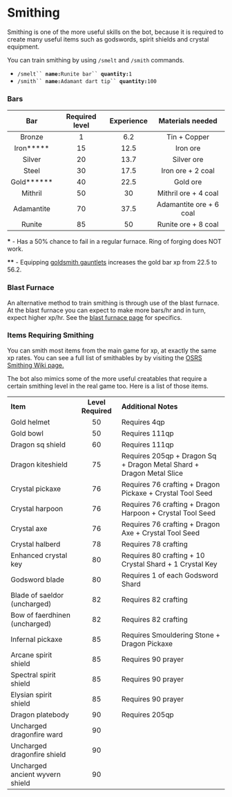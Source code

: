 # Smithing

Smithing is one of the more useful skills on the bot, because it is required to create many useful items such as godswords, spirit shields and crystal equipment.

You can train smithing by using `/smelt` and `/smith` commands.

* `/smelt`` `**`name:`**`Runite bar`` `**`quantity:`**`1`
* `/smith`` `**`name:`**`Adamant dart tip`` `**`quantity:`**`100`

### Bars

|    **Bar**   | **Required level** | **Experience** |   **Materials needed**  |
| :----------: | :----------------: | :------------: | :---------------------: |
|    Bronze    |          1         |       6.2      |       Tin + Copper      |
|  Iron**\***  |         15         |      12.5      |         Iron ore        |
|    Silver    |         20         |      13.7      |        Silver ore       |
|     Steel    |         30         |      17.5      |    Iron ore + 2 coal    |
| Gold**\*\*** |         40         |      22.5      |         Gold ore        |
|    Mithril   |         50         |       30       |   Mithril ore + 4 coal  |
|  Adamantite  |         70         |      37.5      | Adamantite ore + 6 coal |
|    Runite    |         85         |       50       |   Runite ore + 8 coal   |

**\*** - Has a 50% chance to fail in a regular furnace. Ring of forging does NOT work.

**\*\*** - Equipping [goldsmith gauntlets](https://wiki.oldschool.gg/miscellaneous/buyables) increases the gold bar xp from 22.5 to 56.2.

### Blast Furnace

An alternative method to train smithing is through use of the blast furnace. At the blast furnace you can expect to make more bars/hr and in turn, expect higher xp/hr. See the [blast furnace page](https://wiki.oldschool.gg/skills/smithing/blast-furnace) for specifics.

### Items Requiring Smithing

You can smith most items from the main game for xp, at exactly the same xp rates. You can see a full list of smithables by by visiting the [OSRS Smithing Wiki page.](https://oldschool.runescape.wiki/w/Smithing#Smithing)&#x20;

The bot also mimics some of the more useful creatables that require a certain smithing level in the real game too. Here is a list of those items.

|                                 |                    |                                                                      |
| ------------------------------- | :----------------: | -------------------------------------------------------------------- |
| **Item**                        | **Level Required** | **Additional Notes**                                                 |
| Gold helmet                     |         50         | Requires 4qp                                                         |
| Gold bowl                       |         50         | Requires 111qp                                                       |
| Dragon sq shield                |         60         | Requires 111qp                                                       |
| Dragon kiteshield               |         75         | Requires 205qp + Dragon Sq + Dragon Metal Shard + Dragon Metal Slice |
| Crystal pickaxe                 |         76         | Requires 76 crafting + Dragon Pickaxe + Crystal Tool Seed            |
| Crystal harpoon                 |         76         | Requires 76 crafting + Dragon Harpoon + Crystal Tool Seed            |
| Crystal axe                     |         76         | Requires 76 crafting + Dragon Axe + Crystal Tool Seed                |
| Crystal halberd                 |         78         | Requires 78 crafting                                                 |
| Enhanced crystal key            |         80         | Requires 80 crafting + 10 Crystal Shard + 1 Crystal Key              |
| Godsword blade                  |         80         | Requires 1 of each Godsword Shard                                    |
| Blade of saeldor (uncharged)    |         82         | Requires 82 crafting                                                 |
| Bow of faerdhinen (uncharged)   |         82         | Requires 82 crafting                                                 |
| Infernal pickaxe                |         85         | Requires Smouldering Stone + Dragon Pickaxe                          |
| Arcane spirit shield            |         85         | Requires 90 prayer                                                   |
| Spectral spirit shield          |         85         | Requires 90 prayer                                                   |
| Elysian spirit shield           |         85         | Requires 90 prayer                                                   |
| Dragon platebody                |         90         | Requires 205qp                                                       |
| Uncharged dragonfire ward       |         90         |                                                                      |
| Uncharged dragonfire shield     |         90         |                                                                      |
| Uncharged ancient wyvern shield |         90         |                                                                      |

